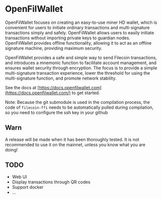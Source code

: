 # OpenFilWallet

OpenFilWallet focuses on creating an easy-to-use miner HD wallet, which is convenient for users to initiate ordinary transactions and multi-signature transactions simply and safely. OpenFilWallet allows users to easily initiate transactions without importing private keys to guardian nodes. OpenFilWallet provides offline functionality, allowing it to act as an offline signature machine, providing maximum security.

OpenFilWallet provides a safe and simple way to send Filecoin transactions, and introduces a mnemonic function to facilitate account management, and ensures wallet security through encryption. The focus is to provide a simple multi-signature transaction experience, lower the threshold for using the multi-signature function, and promote network stability.

See the docs at [https://docs.openfilwallet.com](https://docs.openfilwallet.com/) to get started.

Note: Because the git submodule is used in the compilation process, the code of `filecoin-ffi` needs to be automatically pulled during compilation, so you need to configure the ssh key in your github

## Warn

A release will be made when it has been thoroughly tested. It is not recommended to use it on the mainnet, unless you know what you are doing!

## TODO

- Web UI
- Display transactions through QR codes
- Support docker
- ...
